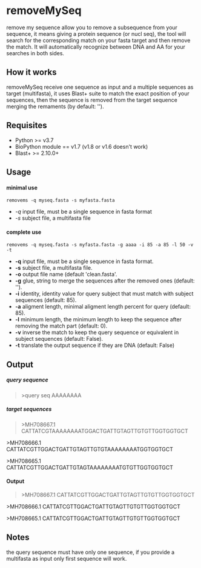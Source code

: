 # removeMySeq
remove my sequence allow you to remove a subsequence from your sequence, it means giving a protein sequence (or nucl seq), the tool will search for the corresponding match on your fasta target and then remove the match. It will automatically recognize between DNA and AA for your searches in both sides.

## How it works

removeMySeq receive one sequence as input and a multiple sequences as target (multifasta), it uses Blast+ suite to match the exact position of your sequences, then the sequence is removed from the target sequence merging the remaments (by default: '').

## Requisites

* Python >= v3.7
* BioPython module == v1.7 (v1.8 or v1.6 doesn't work)
* Blast+ >= 2.10.0+

## Usage

#### minimal use

`removems -q myseq.fasta -s myfasta.fasta`

* *-q* input file, must be a single sequence in fasta format
* *-s* subject file, a multifasta file

#### complete use

`removems -q myseq.fasta -s myfasta.fasta -g aaaa -i 85 -a 85 -l 50 -v -t`

* **-q** input file, must be a single sequence in fasta format.
* **-s** subject file, a multifasta file.
* **-o** output file name (default 'clean.fasta'.
* **-g** glue, string to merge the sequences after the removed ones (default: '').
* **-i** identity, identity value for query subject that must match with subject sequences (default: 85).
* **-a** aligment length, minimal aligment length percent for query (default: 85). 
* **-l** minimum length, the minimum length to keep the sequence after removing the match part (default: 0).
* **-v** inverse the match to keep the query sequence or equivalent in subject sequences (default: False).
* **-t** translate the output sequence if they are DNA (default: False)

## Output

##### query sequence
>\>query seq
AAAAAAAA

##### target sequences

>\>MH708667.1
CATTATCGTAAAAAAAATGGACTGATTGTAGTTGTGTTGGTGGTGCT

\>MH708666.1
CATTATCGTTGGACTGATTGTAGTTGTGTAAAAAAAATGGTGGTGCT

\>MH708665.1
CATTATCGTTGGACTGATTGTAGTAAAAAAAATGTGTTGGTGGTGCT

#### Output
>\>MH708667.1
CATTATCGTTGGACTGATTGTAGTTGTGTTGGTGGTGCT

\>MH708666.1
CATTATCGTTGGACTGATTGTAGTTGTGTTGGTGGTGCT

\>MH708665.1
CATTATCGTTGGACTGATTGTAGTTGTGTTGGTGGTGCT

## Notes
the query sequence must have only one sequence, if you provide a multifasta as input only first sequence will work.
